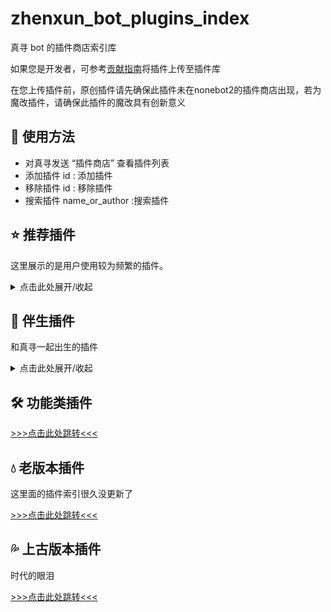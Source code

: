 # zhenxun_bot_plugins_index

真寻 bot 的插件商店索引库

如果您是开发者，可参考[贡献指南](./CONTRIBUTING.md)将插件上传至插件库

在您上传插件前，原创插件请先确保此插件未在nonebot2的插件商店出现，若为魔改插件，请确保此插件的魔改具有创新意义



## 👀 使用方法

- 对真寻发送 “插件商店” 查看插件列表
- 添加插件 id     : 添加插件
- 移除插件 id     : 移除插件
- 搜索插件 name_or_author		:搜索插件



## ⭐️ 推荐插件

这里展示的是用户使用较为频繁的插件。

<details><summary>点击此处展开/收起</summary>

| 名称                                                         | 作者                                     | 备注                                                         |
| :----------------------------------------------------------- | :--------------------------------------- | :----------------------------------------------------------- |
| [B站订阅](https://github.com/zhenxun-org/zhenxun_bot_plugins/tree/main/plugins/bilibili_sub) | [@HibiKier](https://github.com/HibiKier) | 非常便利的B站订阅通知                                        |
| [词库问答](https://github.com/zhenxun-org/zhenxun_bot_plugins/tree/main/plugins/word_bank) | [@HibiKier](https://github.com/HibiKier) | 自定义词条，单词条多个内容随机回复                           |
| [游戏抽卡](https://github.com/zhenxun-org/zhenxun_bot_plugins/tree/main/plugins/draw_card) | [@HibiKier](https://github.com/HibiKier) | 模拟赛马娘，原神，明日方舟，坎公骑冠剑，公主连结(国/台)，碧蓝航线，FGO，阴阳师，碧蓝档案进行抽卡 |
| [github订阅](https://github.com/xuanerwa/zhenxun_github_sub) | [@xuanerwa](https://github.com/xuanerwa) | 用来推送github用户动态或仓库动态                             |
| [Minecraft查服](https://github.com/molanp/zhenxun_check_Minecraft) | [@molanp](https://github.com/molanp) | Minecraft服务器通用状态查询，支持IPv6                             |

</details>

## 🐷 伴生插件

和真寻一起出生的插件

<details><summary>点击此处展开/收起</summary>


| 名称           | 作者                                     | 备注                                                         |
| :------------- | :--------------------------------------- | :----------------------------------------------------------- |
| 鸡汤           | [@HibiKier](https://github.com/HibiKier) | 来点鸡汤文学                                                 |
| 识图           | [@HibiKier](https://github.com/HibiKier) | 以图搜图                                                     |
| 网易云热评     | [@HibiKier](https://github.com/HibiKier) | 到点了，该e了                                                |
| PIX            | [@HibiKier](https://github.com/HibiKier) | 搜p站图片                                                    |
| BUFF查询皮肤   | [@HibiKier](https://github.com/HibiKier) | 在线实时获取BUFF指定皮肤所有磨损底价                         |
| epic免费游戏   | [@HibiKier](https://github.com/HibiKier) | 提醒你领游戏啦                                               |
| 查看群欢迎消息 | [@HibiKier](https://github.com/HibiKier) | 自定义群欢迎消息                                             |
| 联系管理员     | [@HibiKier](https://github.com/HibiKier) | 跨越空间与时间跟管理员对话                                   |
| 色图           | [@HibiKier](https://github.com/HibiKier) | 不许涩涩                                                     |
| 复读           | [@HibiKier](https://github.com/HibiKier) | 重复3次相同的消息时会复读or打断？                            |
| roll           | [@HibiKier](https://github.com/HibiKier) | 随机数字 或 随机选择事件                                     |
| P站排行/搜图   | [@HibiKier](https://github.com/HibiKier) | P站排行榜直接冲，P站搜图跟着冲                               |
| CSGO开箱       | [@HibiKier](https://github.com/HibiKier) | csgo模拟开箱                                                 |
| AI             | [@HibiKier](https://github.com/HibiKier) | 屑Ai                                                         |
| 图库操作       | [@HibiKier](https://github.com/HibiKier) | 上传/删除/移动到指定图片与发送图片                           |
| b封面          | [@HibiKier](https://github.com/HibiKier) | 快捷的b站视频封面获取方式                                    |
| coser          | [@HibiKier](https://github.com/HibiKier) | 看cos！                                                      |
| 服务器自我检查 | [@HibiKier](https://github.com/HibiKier) | 查看服务器当前状态                                           |
| 识番           | [@HibiKier](https://github.com/HibiKier) | 被动监听插件，解析B站视频、直播、专栏，支持小程序卡片及文本链接 |
| 钉宫骂我       | [@HibiKier](https://github.com/HibiKier) | 请狠狠的骂我一次！                                           |
| 磁力搜索       | [@HibiKier](https://github.com/HibiKier) | bt(磁力搜索)仅支持私聊                                       |
| 鲁迅说         | [@HibiKier](https://github.com/HibiKier) | 表情包制作                                                   |
| 古诗           | [@HibiKier](https://github.com/HibiKier) | 平白无故念首诗                                               |
| 微博热搜       | [@HibiKier](https://github.com/HibiKier) | 刚买完瓜，在吃瓜现场                                         |
| 能不能好好说话 | [@HibiKier](https://github.com/HibiKier) | 能不能好好说话，说人话                                       |
| 我有一个朋友   | [@HibiKier](https://github.com/HibiKier) | 表情包制作                                                   |
| pid搜索        | [@HibiKier](https://github.com/HibiKier) | 通过 pid 搜索p站图片                                         |
| 搜番           | [@HibiKier](https://github.com/HibiKier) | 搜索动漫资源                                                 |
| 翻译           | [@HibiKier](https://github.com/HibiKier) | 出国旅游好助手                                               |
| 一言二次元语录 | [@HibiKier](https://github.com/HibiKier) | 二次元语录给你力量                                           |
| 词云           | [@HibiKier](https://github.com/HibiKier) | 查看群消息中频繁出现的关键词                                 |
| 金币红包       | [@HibiKier](https://github.com/HibiKier) | 赛博红包                                                     |
| 戳一戳         | [@HibiKier](https://github.com/HibiKier) | 戳一戳随机掉落语音或美图萝莉图                               |

</details>

## 🛠️ 功能类插件

[>>>点击此处跳转<<<](./indices/Function-Plugin.md)



## 💧 老版本插件

这里面的插件索引很久没更新了

[>>>点击此处跳转<<<](./indices/old-Plugin.md)



## 💦 上古版本插件

时代的眼泪

[>>>点击此处跳转<<<](https://github.com/zhenxun-org/nonebot_plugins_zhenxun_bot/tree/master)
